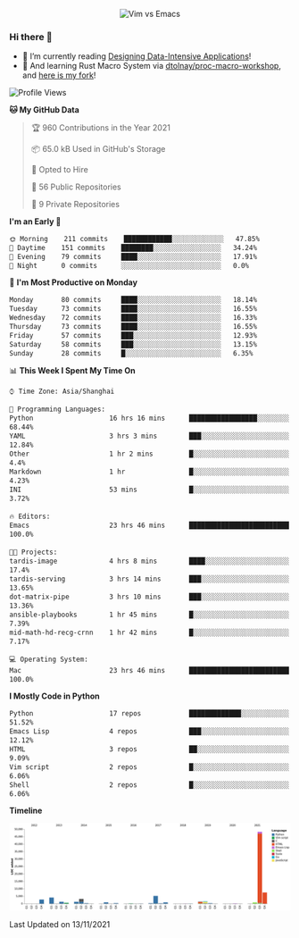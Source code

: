<p align="center">
    <img src="https://gist.githubusercontent.com/coldnight/e696baffb094e71c96cb302118878eae/raw/40ea5053a6f66cc65f90f437e4173497da225958/banner.gif" alt="Vim vs Emacs" />
</p>

### Hi there 👋

- 📖 I’m currently reading [Designing Data-Intensive Applications](https://www.oreilly.com/library/view/designing-data-intensive-applications/9781491903063/)!
- 🌱 And learning Rust Macro System via [dtolnay/proc-macro-workshop](https://github.com/dtolnay/proc-macro-workshop), and [here is my fork](https://github.com/coldnight/proc-macro-workshop)!

<!--START_SECTION:waka-->
![Profile Views](http://img.shields.io/badge/Profile%20Views-8-blue)

**🐱 My GitHub Data** 

> 🏆 960 Contributions in the Year 2021
 > 
> 📦 65.0 kB Used in GitHub's Storage 
 > 
> 💼 Opted to Hire
 > 
> 📜 56 Public Repositories 
 > 
> 🔑 9 Private Repositories  
 > 
**I'm an Early 🐤** 

```text
🌞 Morning    211 commits    ████████████░░░░░░░░░░░░░   47.85% 
🌆 Daytime    151 commits    ████████░░░░░░░░░░░░░░░░░   34.24% 
🌃 Evening    79 commits     ████░░░░░░░░░░░░░░░░░░░░░   17.91% 
🌙 Night      0 commits      ░░░░░░░░░░░░░░░░░░░░░░░░░   0.0%

```
📅 **I'm Most Productive on Monday** 

```text
Monday       80 commits     ████░░░░░░░░░░░░░░░░░░░░░   18.14% 
Tuesday      73 commits     ████░░░░░░░░░░░░░░░░░░░░░   16.55% 
Wednesday    72 commits     ████░░░░░░░░░░░░░░░░░░░░░   16.33% 
Thursday     73 commits     ████░░░░░░░░░░░░░░░░░░░░░   16.55% 
Friday       57 commits     ███░░░░░░░░░░░░░░░░░░░░░░   12.93% 
Saturday     58 commits     ███░░░░░░░░░░░░░░░░░░░░░░   13.15% 
Sunday       28 commits     █░░░░░░░░░░░░░░░░░░░░░░░░   6.35%

```


📊 **This Week I Spent My Time On** 

```text
⌚︎ Time Zone: Asia/Shanghai

💬 Programming Languages: 
Python                   16 hrs 16 mins      █████████████████░░░░░░░░   68.44% 
YAML                     3 hrs 3 mins        ███░░░░░░░░░░░░░░░░░░░░░░   12.84% 
Other                    1 hr 2 mins         █░░░░░░░░░░░░░░░░░░░░░░░░   4.4% 
Markdown                 1 hr                █░░░░░░░░░░░░░░░░░░░░░░░░   4.23% 
INI                      53 mins             █░░░░░░░░░░░░░░░░░░░░░░░░   3.72%

🔥 Editors: 
Emacs                    23 hrs 46 mins      █████████████████████████   100.0%

🐱‍💻 Projects: 
tardis-image             4 hrs 8 mins        ████░░░░░░░░░░░░░░░░░░░░░   17.4% 
tardis-serving           3 hrs 14 mins       ███░░░░░░░░░░░░░░░░░░░░░░   13.65% 
dot-matrix-pipe          3 hrs 10 mins       ███░░░░░░░░░░░░░░░░░░░░░░   13.36% 
ansible-playbooks        1 hr 45 mins        █░░░░░░░░░░░░░░░░░░░░░░░░   7.39% 
mid-math-hd-recg-crnn    1 hr 42 mins        █░░░░░░░░░░░░░░░░░░░░░░░░   7.17%

💻 Operating System: 
Mac                      23 hrs 46 mins      █████████████████████████   100.0%

```

**I Mostly Code in Python** 

```text
Python                   17 repos            █████████████░░░░░░░░░░░░   51.52% 
Emacs Lisp               4 repos             ███░░░░░░░░░░░░░░░░░░░░░░   12.12% 
HTML                     3 repos             ██░░░░░░░░░░░░░░░░░░░░░░░   9.09% 
Vim script               2 repos             █░░░░░░░░░░░░░░░░░░░░░░░░   6.06% 
Shell                    2 repos             █░░░░░░░░░░░░░░░░░░░░░░░░   6.06%

```


**Timeline**

![Chart not found](https://raw.githubusercontent.com/coldnight/coldnight/master/charts/bar_graph.png) 


 Last Updated on 13/11/2021
<!--END_SECTION:waka-->
